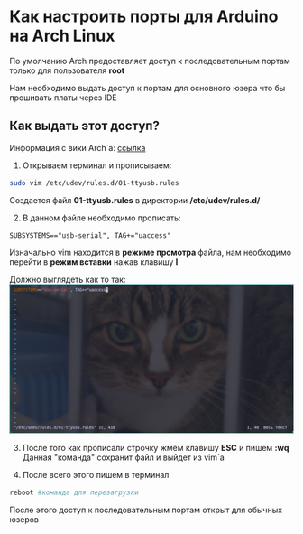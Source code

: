 # Как настроить порты для Arduino на Arch Linux
По умолчанию Arch предоставляет доступ к последовательным портам только для пользователя **root** 

Нам необходимо выдать доступ к портам для основного юзера что бы прошивать платы через IDE

## Как выдать этот доступ?
Информация с вики Arch`а: [ссылка](https://wiki.archlinux.org/title/Arduino#Accessing_serial, "вот")

1. Открываем терминал и прописываем: 
```bash
sudo vim /etc/udev/rules.d/01-ttyusb.rules
```
Создается файл __01-ttyusb.rules__
в директории __/etc/udev/rules.d/__

2. В данном файле необходимо прописать:
```rules
SUBSYSTEMS=="usb-serial", TAG+="uaccess"
```
Изначально vim находится в __режиме прсмотра__ файла, нам необходимо перейти в __режим вставки__ нажав клавишу __I__

Должно выглядеть как то так:
![Должно выглядеть как то так](rules.png)

3. После того как прописали строчку жмём клавишу __ESC__ и пишем __:wq__
Данная "команда" сохранит файл и выйдет из vim`а

4. После всего этого пишем в терминал
 ```bash
reboot #команда для перезагрузки
```

После этого доступ к последовательным портам открыт для обычных юзеров

